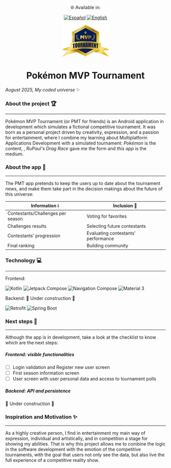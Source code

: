 <div align="center">

🌐 Available in:

[![Español](https://img.shields.io/badge/lang-Español-red.svg)](README.es.md)
[![English](https://img.shields.io/badge/lang-English-blue.svg)](README.en.md)

<img src="Logo.png" height="100">

# **Pokémon MVP Tournament**

</div>

_August 2025, My coded universe_ :sparkles:

### **About the project** :trophy:

***

Pokémon MVP Tournament (or PMT for friends) is an Android application in development which simulates a fictional competitive tournament. It was born as a personal project driven by creativity, expression, and a passion for entertainment, where I combine my learning about Multiplatform Applications Development with a simulated tournament: _Pokémon_ is the content, , _RuPaul's Drag Race_ gave me the form and _this app_ is the medium.

### **About the app** :iphone:

***

The PMT app pretends to keep the users up to date about the tournament news, and make them take part in the decision makings about the future of this universe:

<div align="center">
 
| Information :information_source: | Inclusion :raising_hand: |
|-------------|-----------|
|Contestants/Challenges per season|Voting for favorites|
|Challenges results|Selecting future contestants|
|Contestants’ progression|Evaluating contestants’ performance|
|Final ranking|Building community|

</div>

### **Technology** :computer:

***

Frontend:
<br>

![Kotlin](https://img.shields.io/badge/Kotlin-0095D5?logo=kotlin&logoColor=white&style=for-the-badge)
![Jetpack Compose](https://img.shields.io/badge/Jetpack%20Compose-4285F4?logo=jetpackcompose&logoColor=white&style=for-the-badge)
![Navigation Compose](https://img.shields.io/badge/Navigation_Compose-4285F4?logo=android&logoColor=white&style=for-the-badge)
![Material 3](https://img.shields.io/badge/Material%203-757575?logo=materialdesign&logoColor=white&style=for-the-badge)
<br>

Backend:
🚧 Under construction 🚧
<br>

![Retrofit](https://img.shields.io/badge/Retrofit-3DDC84?logo=android&logoColor=white&style=for-the-badge)
![Spring Boot](https://img.shields.io/badge/Spring%20Boot-6DB33F?logo=springboot&logoColor=white&style=for-the-badge)

### **Next steps** :paw_prints:

***

Although the app is in development, take a look at the checklist to know which are the next steps:

##### _Frontend: visible functionalities_
- [ ] Login validation and Register new user screen
- [ ] First season information screen
- [ ] User screen with user personal data and access to tournament polls

##### _Backend: API and persistence_
🚧 Under construction 🚧


### **Inspiration and Motivation** :sparkles:

***

As a highly creative person, I find in entertainment my main way of expression, individual and artistically, and in competition a stage for showing my abilities.
That is why this project allows me to combine the logic in the software development with the emotion of the competitive tournaments, with the goal that users not only see the data, but also live the full experience of a competitive reality show.

